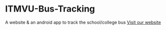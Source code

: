 # ITMVU-Bus-Tracking
A website  &amp; an android app to track the school/college bus [Visit our website](https://itmvubustracking.pythonanywhere.com)
